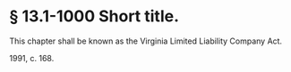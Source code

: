 # § 13.1-1000 Short title.

<p>This chapter shall be known as the Virginia Limited Liability Company Act.</p><p>1991, c. 168.</p>